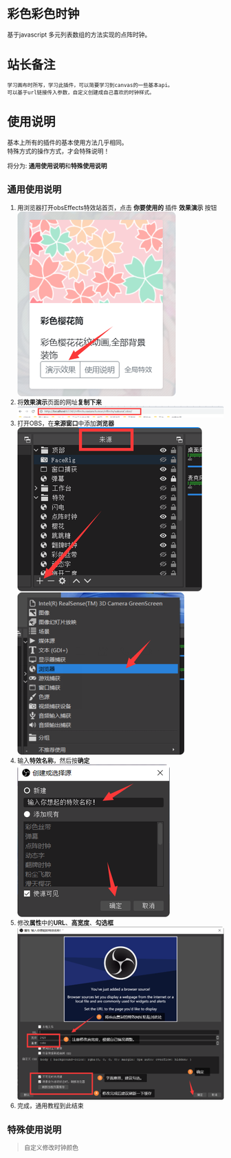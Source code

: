 # 彩色彩色时钟

基于javascript 多元列表数组的方法实现的点阵时钟。

# 站长备注
```text
学习画布时所写，学习此插件，可以简要学习到canvas的一些基本api。
可以基于url链接传入参数，自定义创建成自己喜欢的时钟样式。
```

# 使用说明
基本上所有的插件的基本使用方法几乎相同。  
特殊方式的操作方式，才会特殊说明！

将分为: **通用使用说明**和**特殊使用说明**

## 通用使用说明
1. 用浏览器打开obsEffects特效站首页，点击 **你要使用的** 插件 **效果演示** 按钮  
![点击对应插件的**效果演示**按钮 ](docs/readme_images/e91aed8a.png)
2. 将**效果演示**页面的网址**复制下来**  
![将**效果演示**页面的网址复制下来 ](docs/readme_images/f855671e.png)
3. 打开OBS，在**来源窗口**中添加**浏览器**  
![**来源窗口**](docs/readme_images/19d667f0.png)
![**浏览器**](docs/readme_images/97e948d4.png)
4. 输入**特效名称**，然后按**确定**  
![创建特效](docs/readme_images/0e15cb8c.png)
5. 修改**属性**中的**URL**、**高宽度**、**勾选框**  
![修改属性](docs/readme_images/fd0fb4fa.png)
6. 完成，通用教程到此结束

## 特殊使用说明
> 自定义修改时钟颜色